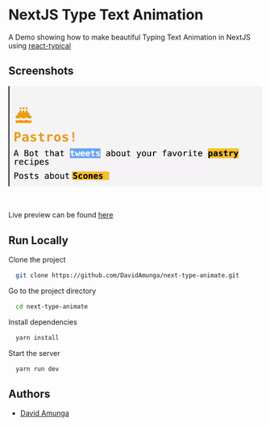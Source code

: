 # NextJS Type Text Animation

A Demo showing how to make beautiful Typing Text Animation in NextJS using [react-typical](https://www.npmjs.com/package/react-typical)

## Screenshots

<img src="screenshots/typeanimate-demo.gif">

&nbsp;

Live preview can be found [here](https://next-type-animate.vercel.app/)

## Run Locally

Clone the project

```bash
  git clone https://github.com/DavidAmunga/next-type-animate.git
```

Go to the project directory

```bash
  cd next-type-animate
```

Install dependencies

```bash
  yarn install
```

Start the server

```bash
  yarn run dev
```

## Authors

- [David Amunga](https://www.github.com/DavidAmunga)
